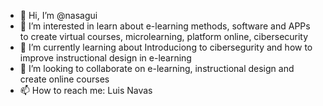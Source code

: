 - 👋 Hi, I’m @nasagui
- 👀 I’m interested in learn about e-learning methods, software and APPs to create virtual courses, microlearning, platform online, cibersecurity
- 🌱 I’m currently learning about Introduciong to cibersegurity and how to improve instructional design in e-learning
- 💞️ I’m looking to collaborate on e-learning, instructional design and create online courses
- 📫 How to reach me: Luis Navas

<!---
nasagui/nasagui is a ✨ special ✨ repository because its `README.md` (this file) appears on your GitHub profile.
You can click the Preview link to take a look at your changes.
--->
